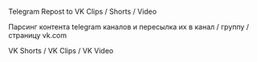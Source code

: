 Telegram Repost to VK Clips / Shorts / Video

Парсинг контента telegram каналов и пересылка их в канал / группу / страницу vk.com

VK Shorts / VK Clips / VK Video
